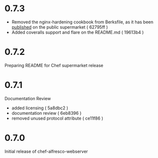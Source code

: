 # 0.7.3

- Removed the nginx-hardening cookbook from Berksfile, as it has been [published](https://supermarket.chef.io/cookbooks/nginx-hardening) on the public supermarket ( 62795ff )
- Added coveralls support and flare on the README.md ( 19613b4 )

# 0.7.2

Preparing README for Chef supermarket release

# 0.7.1

Documentation Review

- added licensing ( 5a8dbc2 )
- documentation review ( 6eb8396 )
- removed unused protocol attribute ( ce11f86 )


# 0.7.0

Initial release of chef-alfresco-webserver
